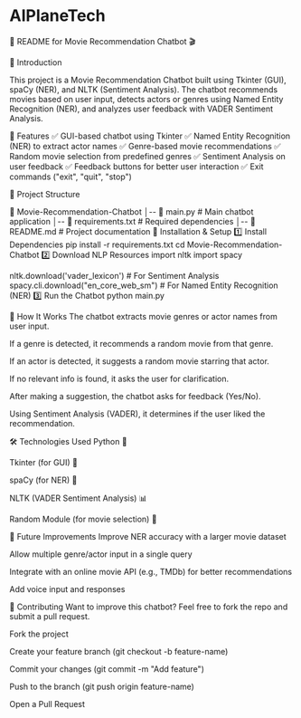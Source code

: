 # AIPlaneTech

📌 README for Movie Recommendation Chatbot 🎬

🌟 Introduction

This project is a Movie Recommendation Chatbot built using Tkinter (GUI), spaCy (NER), and NLTK (Sentiment Analysis). The chatbot recommends movies based on user input, detects actors or genres using Named Entity Recognition (NER), and analyzes user feedback with VADER Sentiment Analysis.

🚀 Features
✅ GUI-based chatbot using Tkinter
✅ Named Entity Recognition (NER) to extract actor names
✅ Genre-based movie recommendations
✅ Random movie selection from predefined genres
✅ Sentiment Analysis on user feedback
✅ Feedback buttons for better user interaction
✅ Exit commands ("exit", "quit", "stop")

📂 Project Structure

📂 Movie-Recommendation-Chatbot
│-- 📜 main.py                   # Main chatbot application
│-- 📜 requirements.txt          # Required dependencies
│-- 📜 README.md                 # Project documentation
🔧 Installation & Setup
1️⃣ Install Dependencies
pip install -r requirements.txt
cd Movie-Recommendation-Chatbot
2️⃣ Download NLP Resources
import nltk
import spacy

nltk.download('vader_lexicon')  # For Sentiment Analysis
spacy.cli.download("en_core_web_sm")  # For Named Entity Recognition (NER)
3️⃣  Run the Chatbot
python main.py

📜 How It Works
The chatbot extracts movie genres or actor names from user input.

If a genre is detected, it recommends a random movie from that genre.

If an actor is detected, it suggests a random movie starring that actor.

If no relevant info is found, it asks the user for clarification.

After making a suggestion, the chatbot asks for feedback (Yes/No).

Using Sentiment Analysis (VADER), it determines if the user liked the recommendation.

🛠 Technologies Used
Python 🐍

Tkinter (for GUI) 🎨

spaCy (for NER) 🤖

NLTK (VADER Sentiment Analysis) 📊

Random Module (for movie selection) 🎲

🔮 Future Improvements
Improve NER accuracy with a larger movie dataset

Allow multiple genre/actor input in a single query

Integrate with an online movie API (e.g., TMDb) for better recommendations

Add voice input and responses

🤝 Contributing
Want to improve this chatbot? Feel free to fork the repo and submit a pull request.

Fork the project

Create your feature branch (git checkout -b feature-name)

Commit your changes (git commit -m "Add feature")

Push to the branch (git push origin feature-name)

Open a Pull Request
